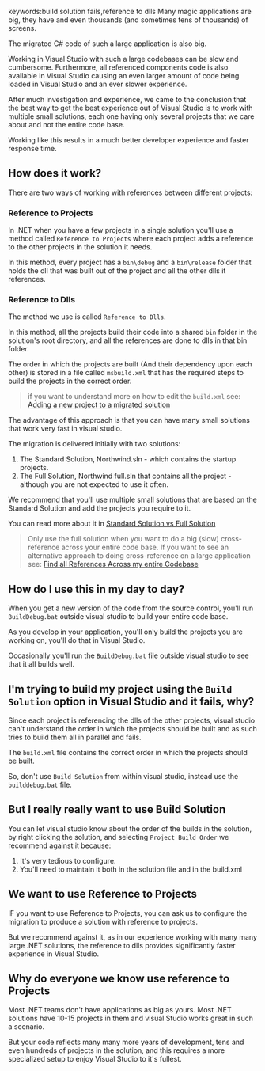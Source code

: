 keywords:build solution fails,reference to dlls
Many magic applications are big, they have  and even thousands (and sometimes tens of thousands) of screens.

The migrated C# code of such a large application is also big.

Working in Visual Studio with such a large codebases can be slow and cumbersome. Furthermore, all referenced components code is also available in Visual Studio causing an even larger amount of code being loaded in Visual Studio and an ever slower experience.

After much investigation and experience, we came to the conclusion that the best way to get the best experience out of Visual Studio is to work with multiple small solutions, each one having only several projects that we care about and not the entire code base. 

Working like this results in a much better developer experience and faster response time.

## How does it work?
There are two ways of working with references between different projects:
### Reference to Projects
In .NET when you have a few projects in a single solution you'll use a method called `Reference to Projects`  where each project adds a reference to the other projects in the solution it needs.

In this method, every project has a `bin\debug` and a `bin\release` folder that holds the dll that was built out of the project and all the other dlls it references.

### Reference to Dlls
The method we use is called `Reference to Dlls`.

In this method, all the projects build their code into a shared `bin` folder in the solution's root directory, and all the references are done to dlls in that bin folder.

The order in which the projects are built (And their dependency upon each other) is stored in a file called `msbuild.xml` that has the required steps to build the projects in the correct order.
> if you want to understand more on how to edit the `build.xml` see: [Adding a new project to a migrated solution
](adding-a-new-project-to-a-migrated-solution.html)

The advantage of this approach is that you can have many small solutions that work very fast in visual studio.

The migration is delivered initially with two solutions:
1. The Standard Solution, Northwind.sln - which contains the startup projects.
2. The Full Solution, Northwind full.sln that contains all the project - although you are not expected to use it often.

We recommend that you'll use multiple small solutions that are based on the Standard Solution and add the projects you require to it.


You can read more about it in [Standard Solution vs Full Solution
](standard-solution-vs-full-solution.html)

> Only use the full solution when you want to do a big (slow) cross-reference across your entire code base. If you want to see an alternative approach to doing cross-reference on a large application see: [Find all References Across my entire Codebase
](find-all-references-across-my-entire-codebase.html)

## How do I use this in my day to day?
When you get a new version of the code from the source control, you'll run `BuildDebug.bat` outside visual studio to build your entire code base.

As you develop in your application, you'll only build the projects you are working on, you'll do that in Visual Studio.

Occasionally you'll run the `BuildDebug.bat` file outside visual studio to see that it all builds well.

## I'm trying to build my project using the `Build Solution` option in Visual Studio and it fails, why?
Since each project is referencing the dlls of the other projects, visual studio can't understand the order in which the projects should be built and as such tries to build them all in parallel and fails.

The `build.xml`  file contains the correct order in which the projects should be built.

So, don't use `Build Solution` from within visual studio, instead use the `builddebug.bat` file.

## But I really really want to use Build Solution
You can let visual studio know about the order of the builds in the solution, by right clicking the solution, and selecting `Project Build Order` we recommend against it because:
1. It's very tedious to configure.
2. You'll need to maintain it both in the solution file and in the build.xml


## We want to use Reference to Projects
IF you want to use Reference to Projects, you can ask us to configure the migration to produce a solution with reference to projects.

But we recommend against it, as in our experience working with many many large .NET solutions, the reference to dlls provides  significantly faster experience in Visual Studio.


## Why do everyone we know use reference to Projects
Most .NET teams don't have applications as big as yours. Most .NET solutions have 10-15 projects in them and visual Studio works great in such a scenario.

But your code reflects many many more years of development, tens and even hundreds of projects in the solution, and this requires a more specialized setup to enjoy Visual Studio to it's fullest.

